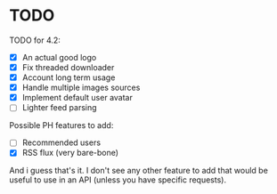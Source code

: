 # TODO

TODO for 4.2:
- [x] An actual good logo
- [x] Fix threaded downloader
- [x] Account long term usage
- [x] Handle multiple images sources
- [x] Implement default user avatar
- [ ] Lighter feed parsing

Possible PH features to add:
- [ ] Recommended users
- [x] RSS flux (very bare-bone)

And i guess that's it. I don't see any other feature to add that would be useful to use
in an API (unless you have specific requests).

